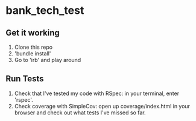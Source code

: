 # bank_tech_test

## Get it working
1. Clone this repo  
2. 'bundle install'  
3. Go to 'irb' and play around  


## Run Tests
1. Check that I've tested my code with RSpec: in your terminal, enter 'rspec'.  
2. Check coverage with SimpleCov: open up coverage/index.html in your browser and check out what tests I've missed so far.  
